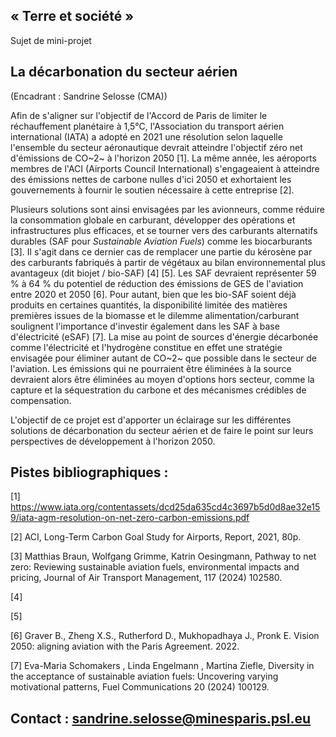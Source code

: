 ## « Terre et société »

Sujet de mini-projet

## La décarbonation du secteur aérien

(Encadrant : Sandrine Selosse (CMA))

Afin de s'aligner sur l'objectif de l'Accord de Paris de limiter le
réchauffement planétaire à 1,5°C, l'Association du transport aérien
international (IATA) a adopté en 2021 une résolution selon laquelle
l'ensemble du secteur aéronautique devrait atteindre l'objectif zéro net
d'émissions de CO~2~ à l'horizon 2050 \[1\]. La même année, les
aéroports membres de l'ACI (Airports Council International)
s'engageaient à atteindre des émissions nettes de carbone nulles d\'ici
2050 et exhortaient les gouvernements à fournir le soutien nécessaire à
cette entreprise \[2\].

Plusieurs solutions sont ainsi envisagées par les avionneurs, comme
réduire la consommation globale en carburant, développer des opérations
et infrastructures plus efficaces, et se tourner vers des carburants
alternatifs durables (SAF pour *Sustainable Aviation Fuels*) comme les
biocarburants \[3\]. Il s'agit dans ce dernier cas de remplacer une
partie du kérosène par des carburants fabriqués à partir de végétaux au
bilan environnemental plus avantageux (dit biojet / bio-SAF) \[4\]
\[5\]. Les SAF devraient représenter 59 % à 64 % du potentiel de
réduction des émissions de GES de l\'aviation entre 2020 et 2050 \[6\].
Pour autant, bien que les bio-SAF soient déjà produits en certaines
quantités, la disponibilité limitée des matières premières issues de la
biomasse et le dilemme alimentation/carburant soulignent l\'importance
d\'investir également dans les SAF à base d\'électricité (eSAF) \[7\].
La mise au point de sources d'énergie décarbonée comme l'électricité et
l'hydrogène constitue en effet une stratégie envisagée pour éliminer
autant de CO~2~ que possible dans le secteur de l'aviation. Les
émissions qui ne pourraient être éliminées à la source devraient alors
être éliminées au moyen d'options hors secteur, comme la capture et la
séquestration du carbone et des mécanismes crédibles de compensation.

L'objectif de ce projet est d'apporter un éclairage sur les différentes
solutions de décarbonation du secteur aérien et de faire le point sur
leurs perspectives de développement à l'horizon 2050.

## Pistes bibliographiques :

\[1\]
https://www.iata.org/contentassets/dcd25da635cd4c3697b5d0d8ae32e159/iata-agm-resolution-on-net-zero-carbon-emissions.pdf

\[2\] ACI, Long-Term Carbon Goal Study for Airports, Report, 2021, 80p.

\[3\] Matthias Braun, Wolfgang Grimme, Katrin Oesingmann, Pathway to net
zero: Reviewing sustainable aviation fuels, environmental impacts and
pricing, Journal of Air Transport Management, 117 (2024) 102580.

\[4\]

\[5\]

\[6\] Graver B., Zheng X.S., Rutherford D., Mukhopadhaya J., Pronk E.
Vision 2050: aligning aviation with the Paris Agreement. 2022.

\[7\] Eva-Maria Schomakers , Linda Engelmann , Martina Ziefle, Diversity
in the acceptance of sustainable aviation fuels: Uncovering varying
motivational patterns, Fuel Communications 20 (2024) 100129.

## Contact : sandrine.selosse@minesparis.psl.eu
